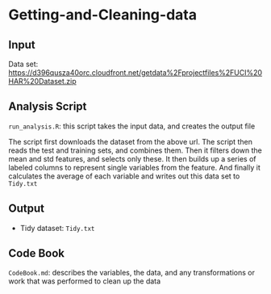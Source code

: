 # Getting-and-Cleaning-data


Input
-----

Data set: https://d396qusza40orc.cloudfront.net/getdata%2Fprojectfiles%2FUCI%20HAR%20Dataset.zip 


Analysis Script
---------------

`run_analysis.R`: this script takes the input data, and creates the output file

The script first downloads the dataset from the above url. 
The script then reads the test and training sets, and combines them.
Then it filters down the mean and std features, and selects only these.
It then builds up a series of labeled columns to represent single variables from the feature. 
And finally it calculates the average of each variable and writes out this data set to `Tidy.txt`


Output
------

* Tidy dataset: `Tidy.txt`


Code Book
---------

`CodeBook.md`: describes the variables, the data, and any transformations or work that was performed to clean up the data
